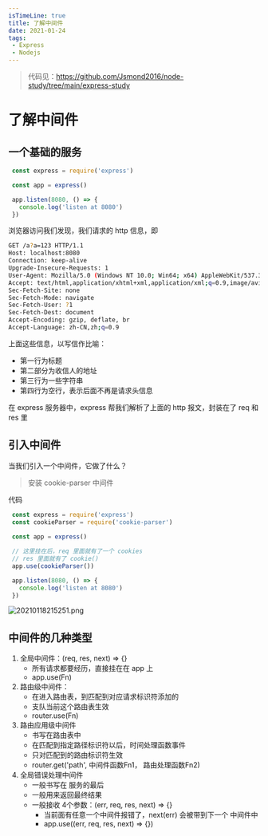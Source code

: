 ```yaml
---
isTimeLine: true
title: 了解中间件
date: 2021-01-24
tags:
 - Express
 - Nodejs
---
```


> 代码见：https://github.com/Jsmond2016/node-study/tree/main/express-study


# 了解中间件

## 一个基础的服务

```js
 const express = require('express')

 const app = express()

 app.listen(8080, () => {
   console.log('listen at 8080')
 })

```

浏览器访问我们发现，我们请求的 http 信息，即

```bash
GET /a?a=123 HTTP/1.1
Host: localhost:8080
Connection: keep-alive
Upgrade-Insecure-Requests: 1
User-Agent: Mozilla/5.0 (Windows NT 10.0; Win64; x64) AppleWebKit/537.36 (KHTML, like Gecko) Chrome/87.0.4280.141 Safari/537.36
Accept: text/html,application/xhtml+xml,application/xml;q=0.9,image/avif,image/webp,image/apng,*/*;q=0.8,application/signed-exchange;v=b3;q=0.9
Sec-Fetch-Site: none
Sec-Fetch-Mode: navigate
Sec-Fetch-User: ?1
Sec-Fetch-Dest: document
Accept-Encoding: gzip, deflate, br
Accept-Language: zh-CN,zh;q=0.9

```

上面这些信息，以写信作比喻：

- 第一行为标题
- 第二部分为收信人的地址
- 第三行为一些字符串
- 第四行为空行，表示后面不再是请求头信息

在 express 服务器中，express 帮我们解析了上面的 http 报文，封装在了 req 和 res 里

## 引入中间件

当我们引入一个中间件，它做了什么？





> 安装 cookie-parser 中间件

代码

```js
 const express = require('express')
 const cookieParser = require('cookie-parser')
 
 const app = express()

 // 这里挂在后，req 里面就有了一个 cookies
 // res 里面就有了 cookie() 
 app.use(cookieParser())

 app.listen(8080, () => {
   console.log('listen at 8080')
 })

```

![20210118215251.png](https://s2.loli.net/2023/09/24/cO2rmvnd85luJso.png)

## 中间件的几种类型

1. 全局中间件：(req, res, next) => {}
    - 所有请求都要经历，直接挂在在 app 上
    - app.use(Fn)
2. 路由级中间件：
    - 在进入路由表，到匹配到对应请求标识符添加的
    - 支队当前这个路由表生效
    - router.use(Fn)
3. 路由应用级中间件
    - 书写在路由表中
    - 在匹配到指定路径标识符以后，时间处理函数事件
    - 只对匹配到的路由标识符生效
    - router.get('path', 中间件函数Fn1， 路由处理函数Fn2)
4. 全局错误处理中间件
    - 一般书写在 服务的最后
    - 一般用来返回最终结果
    - 一般接收 4个参数：(err, req, res, next) => {}
      - 当前面有任意一个中间件报错了，next(err) 会被带到下一个 中间件中
      - app.use((err, req, res, next) => {})
